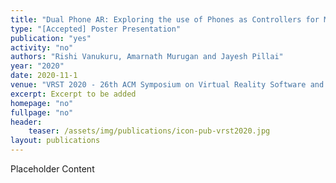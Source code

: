 ```yaml
---
title: "Dual Phone AR: Exploring the use of Phones as Controllers for Mobile Augmented Reality"
type: "[Accepted] Poster Presentation"
publication: "yes"
activity: "no"
authors: "Rishi Vanukuru, Amarnath Murugan and Jayesh Pillai"
year: "2020"
date: 2020-11-1
venue: "VRST 2020 - 26th ACM Symposium on Virtual Reality Software and Technology, Virtual (previously Ottawa, Canada)"
excerpt: Excerpt to be added
homepage: "no"
fullpage: "no"
header:
    teaser: /assets/img/publications/icon-pub-vrst2020.jpg
layout: publications    
---
```


Placeholder Content
